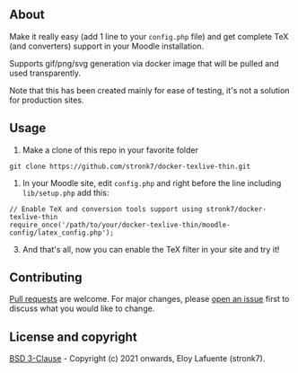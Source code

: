 ## About

Make it really easy (add 1 line to your `config.php` file) and get complete TeX (and converters) support in your Moodle installation.

Supports gif/png/svg generation via docker image that will be pulled and used transparently.

Note that this has been created mainly for ease of testing, it's not a solution for production sites.

## Usage

1. Make a clone of this repo in your favorite folder

  ```
  git clone https://github.com/stronk7/docker-texlive-thin.git
  ```

1. In your Moodle site, edit `config.php` and right before the line including `lib/setup.php` add this:

  ```
  // Enable TeX and conversion tools support using stronk7/docker-texlive-thin
  require_once('/path/to/your/docker-texlive-thin/moodle-config/latex_config.php');
  ```

3. And that's all, now you can enable the TeX filter in your site and try it!

## Contributing

[Pull requests](https://github.com/stronk7/docker-texlive-thin/pulls) are welcome. For major changes, please [open an issue](https://github.com/stronk7/docker-texlive-thin/issues) first to discuss what you would like to change.

## License and copyright

[BSD 3-Clause](https://choosealicense.com/licenses/bsd-3-clause/) - Copyright (c) 2021 onwards, Eloy Lafuente (stronk7).
